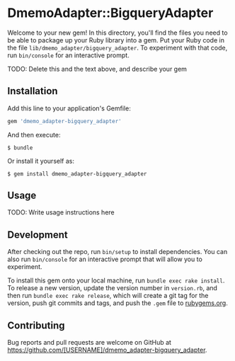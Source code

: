 # DmemoAdapter::BigqueryAdapter

Welcome to your new gem! In this directory, you'll find the files you need to be able to package up your Ruby library into a gem. Put your Ruby code in the file `lib/dmemo_adapter/bigquery_adapter`. To experiment with that code, run `bin/console` for an interactive prompt.

TODO: Delete this and the text above, and describe your gem

## Installation

Add this line to your application's Gemfile:

```ruby
gem 'dmemo_adapter-bigquery_adapter'
```

And then execute:

    $ bundle

Or install it yourself as:

    $ gem install dmemo_adapter-bigquery_adapter

## Usage

TODO: Write usage instructions here

## Development

After checking out the repo, run `bin/setup` to install dependencies. You can also run `bin/console` for an interactive prompt that will allow you to experiment.

To install this gem onto your local machine, run `bundle exec rake install`. To release a new version, update the version number in `version.rb`, and then run `bundle exec rake release`, which will create a git tag for the version, push git commits and tags, and push the `.gem` file to [rubygems.org](https://rubygems.org).

## Contributing

Bug reports and pull requests are welcome on GitHub at https://github.com/[USERNAME]/dmemo_adapter-bigquery_adapter.
